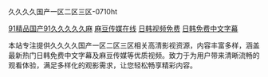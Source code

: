 久久久久国产一区二区三区-0710ht

<a href="https://heiliaoxwd5i8.pages.dev">91精品国产91久久久久久麻</a>
<a href="https://heiliaowt0d7p.pages.dev">麻豆传媒在线</a>
<a href="https://heiliaoxqkkct.pages.dev">日韩视频免费</a>
<a href="https://heiliaoow5kzm.pages.dev">日韩免费中文字幕</a>

本站专注提供久久久久国产一区二区三区相关高清影视资源，内容丰富多样，涵盖最新热门日韩免费中文字幕及麻豆传媒等优质视频。致力于为用户带来清晰流畅的观看体验，满足多样化的观影需求，让您轻松畅享精彩内容。

<span style="display:none;">[Canonical link](https://github.com/hihi20250710/hihi5）</span>
